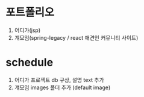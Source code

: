 # 포트폴리오
1. 어디가(jsp)
2. 걔모임(spring-legacy / react 애견인 커뮤니티 사이트)

# schedule
1. 어디가 프로젝트 db 구상, 설명 text 추가
2. 걔모임 images 폴더 추가 (default image)
